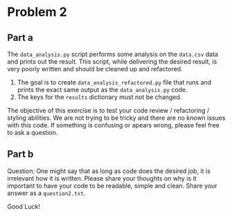 # Problem 2

## Part a
The `data_analysis.py` script performs some analysis on the `data.csv` data and prints out the result. This script, while delivering the desired result, is very poorly written and should be cleaned up and refactored. 
1. The goal is to create `data_analysis_refactored.py` file that runs and prints the exact same output as the `data_analysis.py` code.
2. The keys for the `results` dictionary must not be changed.

The objective of this exercise is to test your code review / refactoring / styling abilities. We are not trying to be tricky and there are no known issues with this code. If something is confusing or apears wrong, please feel free to ask a question.

## Part b
Question: One might say that as long as code does the desired job, it is irrelevant how it is written. Please share your thoughts on why is it important to have your code to be readable, simple and clean. Share your answer as a `question2.txt`.

Good Luck!